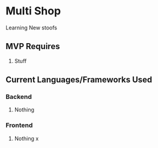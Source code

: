 # Multi Shop

Learning New stoofs

## MVP Requires
1. Stuff

## Current Languages/Frameworks Used

### Backend
1. Nothing

### Frontend
1. Nothing
x